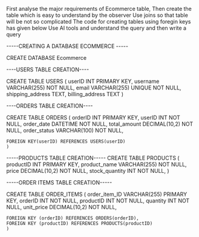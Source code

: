 First analyse the major requirements of Ecommerce table,
Then create the table which is easy to understand by the observer 
Use joins so that table will be not so complicated
The code for creating tables using foregin keys has given below
Use AI tools and understand the query and then write a query

-----CREATING A DATABASE ECOMMERCE -----

CREATE DATABASE Ecommerce

----USERS TABLE CREATION----

CREATE TABLE USERS
(
     userID INT PRIMARY KEY,
     username VARCHAR(255) NOT NULL,
     email VARCHAR(255) UNIQUE NOT NULL,
     shipping_address TEXT,
     billing_address TEXT
  )

----ORDERS TABLE CREATION----

CREATE TABLE ORDERS
(
    orderID INT PRIMARY KEY,
	userID INT NOT NULL,
	order_date DATETIME NOT NULL,
	total_amount DECIMAL(10,2) NOT NULL,
	order_status VARCHAR(100) NOT NULL,
	
	FOREIGN KEY(userID) REFERENCES USERS(userID)
	)

-----PRODUCTS TABLE CREATION-----
CREATE TABLE PRODUCTS
(
     productID INT PRIMARY KEY,
	 product_name VARCHAR(255) NOT NULL,
	 price DECIMAL(10,2) NOT NULL,
	 stock_quantity INT NOT NULL,
)

-----ORDER ITEMS TABLE CREATION-----

CREATE TABLE ORDER_ITEMS
(
    order_item_ID VARCHAR(255) PRIMARY KEY,
	orderID INT NOT NULL,
	productID INT NOT NULL,
	quantity INT NOT NULL,
	unit_price DECIMAL(10,2) NOT NULL,

	FOREIGN KEY (orderID) REFERENCES ORDERS(orderID),
	FOREIGN KEY (productID) REFERENCES PRODUCTS(productID)
	)
